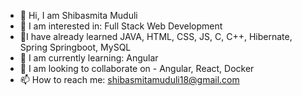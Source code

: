 - 👋 Hi, I am Shibasmita Muduli
- 👀 I am interested in: Full Stack Web Development
- 💞️I have already learned JAVA, HTML, CSS, JS, C, C++, Hibernate, Spring Springboot, MySQL
- 🌱 I am currently learning: Angular
- 💞️ I am looking to collaborate on - Angular, React, Docker
- 📫 How to reach me: shibasmitamuduli18@gmail.com

<!---
ShibasmitaMuduli/ShibasmitaMuduli is a ✨ special ✨ repository because its `README.md` (this file) appears on your GitHub profile.
You can click the Preview link to take a look at your changes.
--->
